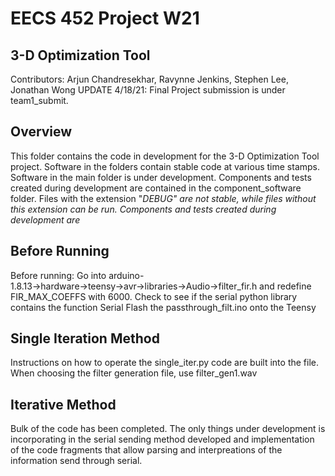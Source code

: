# EECS 452 Project W21
## 3-D Optimization Tool
Contributors: Arjun Chandresekhar, Ravynne Jenkins, Stephen Lee, Jonathan Wong
UPDATE 4/18/21: Final Project submission is under team1_submit.

## Overview
This folder contains the code in development for the 3-D Optimization Tool project. Software in the folders contain stable code at various time stamps. Software in the main folder is under development. Components and tests created during development are contained in the component_software folder. Files with the extension "_DEBUG" are not stable, while files without this extension can be run. Components and tests created during development are_

## Before Running
Before running:
  Go into arduino-1.8.13→hardware→teensy→avr→libraries→Audio→filter_fir.h and redefine FIR_MAX_COEFFS with 6000.
  Check to see if the serial python library contains the function Serial
  Flash the passthrough_filt.ino onto the Teensy
  
## Single Iteration Method
Instructions on how to operate the single_iter.py code are built into the file.
When choosing the filter generation file, use filter_gen1.wav

## Iterative Method
Bulk of the code has been completed. The only things under development is incorporating in the serial sending method developed and implementation of the code fragments that allow parsing and interpreations of the information send through serial.
